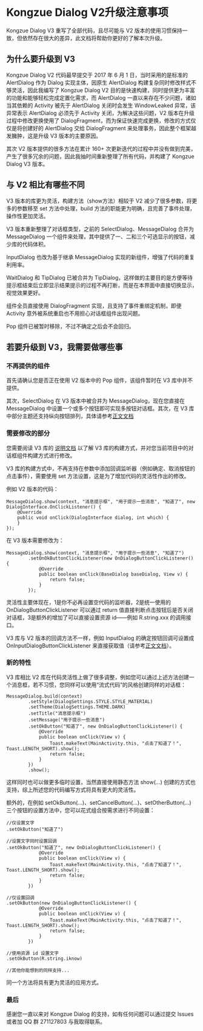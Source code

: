 # Kongzue Dialog V2升级注意事项

Kongzue Dialog V3 重写了全部代码，且尽可能与 V2 版本的使用习惯保持一致，但依然存在很大的差异，此文档将帮助你更好的了解本次升级。

## 为什么要升级到 V3

Kongzue Dialog V2 代码最早提交于 2017 年 6 月 1 日，当时采用的是标准的 AlertDialog 作为 Dialog 实现主体，因原生 AlertDialog 构建复杂同时修改样式不够灵活，因此我编写了 Kongzue Dialog V2 目的是快速构建，同时提供更为丰富的功能和能够轻松完成定置化需求，而 AlertDialog 一直以来存在不少问题，诸如当其依赖的 Activity 被先于 AlertDialog 关闭时会发生 WindowLeaked 异常，该异常表示 AlertDialog 必须先于 Activity 关闭，为解决这些问题，V2 版本在升级过程中修改更换使用了 DialogFragment，而为保证快速完成更换，修改的方式仅仅是将创建好的 AlertDialog 交给 DialogFragment 来处理事务，因此整个框架越发臃肿，这是升级 V3 版本的主要原因。

其次 V2 版本提供的很多方法在累计 160+ 次更新迭代的过程中并没有做到完美，产生了很多冗余的问题，因此我抽时间重新整理了所有代码，并构建了 Kongzue Dialog V3 版本。

## 与 V2 相比有哪些不同

V3 版本的库更为灵活，构建方法（show方法）相较于 V2 减少了很多参数，将更多的参数移至 set 方法中处理，build 方法的职能更为明确，且完善了事件处理，操作性更加灵活。

V3 版本重新整理了对话框类型，之前的 SelectDialog、MessageDialog 合并为 MessageDialog 一个组件来处理，其中提供了一、二和三个可选显示的按钮，减少库的代码体积。

InputDialog 也改为基于继承 MessageDialog 实现的新组件，增强了代码的重复利用率。

WaitDialog 和 TipDialog 已被合并为 TipDialog，这样做的主要目的是方便等待提示框结束后立即显示结果提示的过程不再打断，而是在本界面中直接切换显示，视觉效果更好。

组件全员直接使用 DialogFragment 实现，且支持了事件重绑定机制，即便 Activity 意外被系统重启也不用担心对话框组件出现问题。

Pop 组件已被暂时移除，不过不确定之后会不会回归。

## 若要升级到 V3，我需要做哪些事

### 不再提供的组件

首先请确认您是否正在使用 V2 版本中的 Pop 组件，该组件暂时在 V3 库中并不提供。

其次，SelectDialog 在 V3 版本中被合并为 MessageDialog，现在您直接在 MessageDialog 中设置一个或多个按钮即可实现多按钮对话框。其次，在 V3 库中部分主题还支持纵向按钮排列，具体请参考[正文文档](https://github.com/kongzue/DialogV3)

### 需要修改的部分

您需要阅读 V3 库的 [说明文档](https://github.com/kongzue/DialogV3) 以了解 V3 库的构建方式，并对您当前项目中的对话框组件构建方式进行修改。

V3 库的构建方式中，不再支持在参数中添加回调监听器（例如确定、取消按钮的点击事件），需要使用 set 方法设置，这是为了增加代码的灵活性作出的修改。

例如 V2 版本的代码：
```
MessageDialog.show(context, "消息提示框", "用于提示一些消息", "知道了", new DialogInterface.OnClickListener() {
    @Override
    public void onClick(DialogInterface dialog, int which) {
    }
});
```
在 V3 版本需要修改为：
```
MessageDialog.show(context, "消息提示框", "用于提示一些消息", "知道了")
        .setOnOkButtonClickListener(new OnDialogButtonClickListener() {
            @Override
            public boolean onClick(BaseDialog baseDialog, View v) {
                return false;               
            }
        });
```
灵活性主要体现在，1是你不必再设置空代码的监听器，2是统一使用的 OnDialogButtonClickListener 可以通过 return 值直接判断点击按钮后是否关闭对话框，3是额外的增加了可以直接设置资源 id——例如 R.string.xxx 的调用接口。

V3 库与 V2 版本的回调方法不一样，例如 InputDialog 的确定按钮回调可设置成 OnInputDialogButtonClickListener 来直接获取值（请参考[正文文档](https://github.com/kongzue/DialogV3)）。

### 新的特性

V3 库相比 V2 库在代码灵活性上做了很多调整，例如您可以通过上述方法创建一个消息框，若不习惯，您同样可以使用“流式代码”的风格创建同样的对话框：
```
MessageDialog.build(context)
        .setStyle(DialogSettings.STYLE.STYLE_MATERIAL)
        .setTheme(DialogSettings.THEME.DARK)
        .setTitle("消息提示框")
        .setMessage("用于提示一些消息")
        .setOkButton("知道了", new OnDialogButtonClickListener() {
            @Override
            public boolean onClick(View v) {
                Toast.makeText(MainActivity.this, "点击了知道了！", Toast.LENGTH_SHORT).show();
                return false;
            }
        })
        .show();
```
这样同时也可以做更多临时设置，当然直接使用静态方法 show(...) 创建的方式也支持，综上所述您的代码编写方式将具有更大的灵活性。

额外的，在例如 setOkButton(...)、setCancelButton(...)、setOtherButton(...) 三个按钮的设置方法中，您可以花式组合按需求进行不同设置：
```
//仅设置文字
.setOkButton("知道了")
        
//设置文字同时设置回调
.setOkButton("知道了", new OnDialogButtonClickListener() {
            @Override
            public boolean onClick(View v) {
                Toast.makeText(MainActivity.this, "点击了知道了！", Toast.LENGTH_SHORT).show();
                return false;
            }
        })
        
//仅设置回调
.setOkButton(new OnDialogButtonClickListener() {
            @Override
            public boolean onClick(View v) {
                Toast.makeText(MainActivity.this, "点击了知道了！", Toast.LENGTH_SHORT).show();
                return false;
            }
        })
        
//使用资源 id 设置文字
.setOkButton(R.string.iknow)

//其他你能想到的同样支持...
```
同一个方法将具有更为灵活的应用方式。

### 最后

感谢您一直以来对 Kongzue Dialog 的支持，如有任何问题可以通过提交 Issues 或者加 QQ 群 271127803 与我取得联系。
